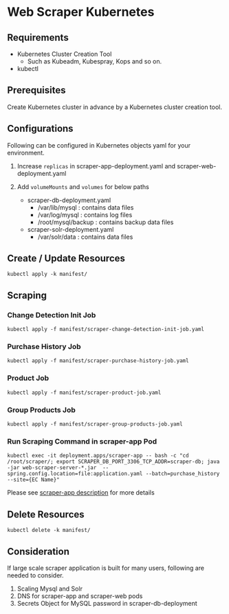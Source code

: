 # Web Scraper Kubernetes

## Requirements

 - Kubernetes Cluster Creation Tool 
	 - Such as Kubeadm, Kubespray, Kops and so on.
 - kubectl

## Prerequisites

Create Kubernetes cluster in advance by a Kubernetes cluster creation tool.

## Configurations

Following can be configured in Kubernetes objects yaml for your environment.

 1. Increase `replicas`
	 in scraper-app-deployment.yaml and scraper-web-deployment.yaml

 2. Add `volumeMounts` and `volumes` for below paths
	 - scraper-db-deployment.yaml
		* /var/lib/mysql : contains data files
		* /var/log/mysql : contains log files
		* /root/mysql/backup : contains backup data files
	- scraper-solr-deployment.yaml
		* /var/solr/data :  contains data files

## Create / Update Resources

`kubectl apply -k manifest/`

## Scraping

### Change Detection Init Job

`kubectl apply -f manifest/scraper-change-detection-init-job.yaml`

### Purchase History Job

`kubectl apply -f manifest/scraper-purchase-history-job.yaml`

### Product Job

`kubectl apply -f manifest/scraper-product-job.yaml`

### Group Products Job

`kubectl apply -f manifest/scraper-group-products-job.yaml`

### Run Scraping Command in scraper-app Pod

`kubectl exec -it deployment.apps/scraper-app -- bash -c "cd /root/scraper/; export SCRAPER_DB_PORT_3306_TCP_ADDR=scraper-db; java -jar web-scraper-server-*.jar  --spring.config.location=file:application.yaml --batch=purchase_history --site={EC Name}"`

Please see [scraper-app description](../web-scraper-server/README.md) for more details

## Delete Resources

`kubectl delete -k manifest/`

## Consideration

If large scale scraper application is built for many users, following are needed to consider.

 1. Scaling Mysql and Solr
 2. DNS for scraper-app and scraper-web pods
 3. Secrets Object for MySQL password in scraper-db-deployment

